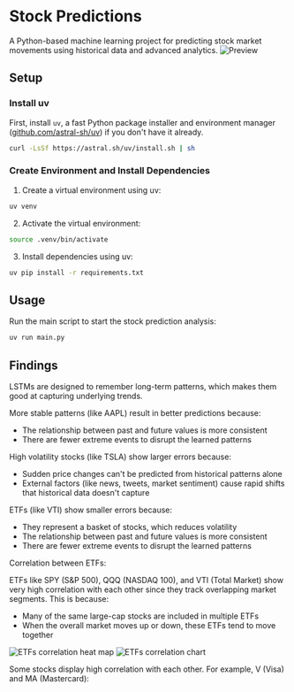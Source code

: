 # Stock Predictions

A Python-based machine learning project for predicting stock market movements using historical data and advanced analytics.
![Preview](https://github.com/user-attachments/assets/ac3d25ca-fefa-4c8b-b7f4-5e5f58a9d65f)

## Setup

### Install uv

First, install `uv`, a fast Python package installer and environment manager ([github.com/astral-sh/uv](https://github.com/astral-sh/uv)) if you don't have it already.

```bash
curl -LsSf https://astral.sh/uv/install.sh | sh
```

### Create Environment and Install Dependencies

1. Create a virtual environment using uv:

```bash
uv venv
```

2. Activate the virtual environment:

```bash
source .venv/bin/activate
```

3. Install dependencies using uv:

```bash
uv pip install -r requirements.txt
```

## Usage

Run the main script to start the stock prediction analysis:

```bash
uv run main.py
```

## Findings

LSTMs are designed to remember long-term patterns, which makes them good at capturing underlying trends.

More stable patterns (like AAPL) result in better predictions because:

- The relationship between past and future values is more consistent
- There are fewer extreme events to disrupt the learned patterns

High volatility stocks (like TSLA) show larger errors because:

- Sudden price changes can't be predicted from historical patterns alone
- External factors (like news, tweets, market sentiment) cause rapid shifts that historical data doesn't capture

ETFs (like VTI) show smaller errors because:

- They represent a basket of stocks, which reduces volatility
- The relationship between past and future values is more consistent
- There are fewer extreme events to disrupt the learned patterns

Correlation between ETFs:

ETFs like SPY (S&P 500), QQQ (NASDAQ 100), and VTI (Total Market) show very high correlation with each other since they track overlapping market segments. This is because:

- Many of the same large-cap stocks are included in multiple ETFs
- When the overall market moves up or down, these ETFs tend to move together

![ETFs correlation heat map](https://github.com/user-attachments/assets/aeff97a0-f225-4824-a559-492fd349ee8c)
![ETFs correlation chart](https://github.com/user-attachments/assets/b63c6c38-1b6a-437c-b1e3-70fb20872eb4)

Some stocks display high correlation with each other. For example, V (Visa) and MA (Mastercard):
